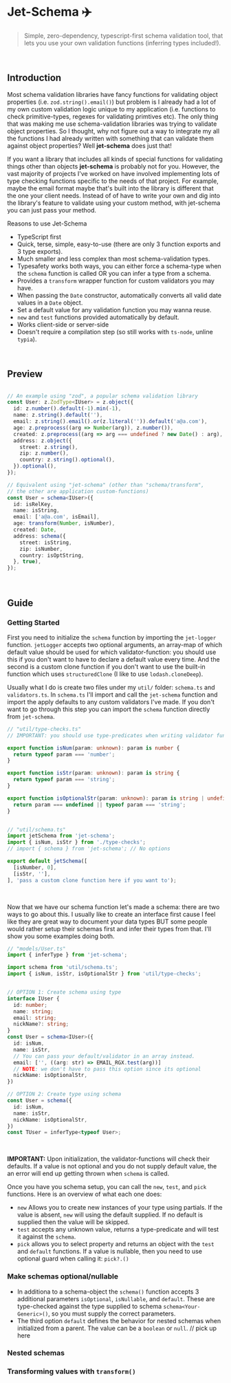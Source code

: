 # Jet-Schema ✈️
> Simple, zero-dependency, typescript-first schema validation tool, that lets you use your own validation functions (inferring types included!).
<br/>


## Introduction
Most schema validation libraries have fancy functions for validating object properties (i.e. `zod.string().email()`) but problem is I already had a lot of my own custom validation logic unique to my application (i.e. functions to check primitive-types, regexes for validating primtives etc). The only thing that was making me use schema-validation libraries was trying to validate object properties. So I thought, why not figure out a way to integrate my all the functions I had already written with something that can validate them against object properties? Well **jet-schema** does just that!
<br/>

If you want a library that includes all kinds of special functions for validating things other than objects **jet-schema** is probably not for you. However, the vast majority of projects I've worked on have involved implementing lots of type checking functions specific to the needs of that project. For example, maybe the email format maybe that's built into the library is different that the one your client needs. Instead of of have to write your own and dig into the library's feature to validate using your custom method, with jet-schema you can just pass your method.
<br/>

Reasons to use Jet-Schema
- TypeScript first
- Quick, terse, simple, easy-to-use (there are only 3 function exports and 3 type exports).
- Much smaller and less complex than most schema-validation types.
- Typesafety works both ways, you can either force a schema-type when the `schema` function is called OR you can infer a type from a schema.
- Provides a `transform` wrapper function for custom validators you may have.
- When passing the `Date` constructor, automatically converts all valid date values in a `Date` object.
- Set a default value for any validation function you may wanna reuse.
- `new` and `test` functions provided automatically by default.
- Works client-side or server-side
- Doesn't require a compilation step (so still works with `ts-node`, unline `typia`).
<br/>


## Preview
```typescript

// An example using "zod", a popular schema validation library
const User: z.ZodType<IUser> = z.object({
  id: z.number().default(-1).min(-1),
  name: z.string().default(''),
  email: z.string().email().or(z.literal('')).default('a@a.com'),
  age: z.preprocess((arg => Number(arg)), z.number()),
  created: z.preprocess((arg => arg === undefined ? new Date() : arg), z.coerce.date()),
  address: z.object({ 
    street: z.string(),
    zip: z.number(),
    country: z.string().optional(),
  }).optional(),
});

// Equivalent using "jet-schema" (other than "schema/transform", 
// the other are application custom-functions)
const User = schema<IUser>({
  id: isRelKey,
  name: isString,
  email: ['a@a.com', isEmail],
  age: transform(Number, isNumber),
  created: Date,
  address: schema({
    street: isString,
    zip: isNumber,
    country: isOptString,
  }, true),
});
```
<br/>


## Guide

### Getting Started
First you need to initialize the `schema` function by importing the `jet-logger` function. `jetLogger` accepts two optional arguments, an array-map of which default value should be used for which validator-function: you should use this if you don't want to have to declare a default value every time. And the second is a custom clone function if you don't want to use the built-in function which uses `structuredClone` (I like to use `lodash.cloneDeep`).
<br/>

Usually what I do is create two files under my `util/` folder: `schema.ts` and `validators.ts`. In `schema.ts` I'll import and call the `jet-schema` function and import the apply defaults to any custom validators I've made. If you don't want to go through this step you can import the `schema` function directly from `jet-schema`.
```typescript
// "util/type-checks.ts"
// IMPORTANT: you should use type-predicates when writing validator functions.

export function isNum(param: unknown): param is number {
  return typeof param === 'number';
}

export function isStr(param: unknown): param is string {
  return typeof param === 'string';
}

export function isOptionalStr(param: unknown): param is string | undefined {
  return param === undefined || typeof param === 'string';
}


// "util/schema.ts"
import jetSchema from 'jet-schema';
import { isNum, isStr } from './type-checks';
// import { schema } from 'jet-schema'; // No options

export default jetSchema([
  [isNumber, 0],
  [isStr, ''],
], 'pass a custom clone function here if you want to');
```
<br/>

Now that we have our schema function let's made a schema: there are two ways to go about this. I usually like to create an interface first cause I feel like they are great way to document your data types BUT some people would rather setup their schemas first and infer their types from that. I'll show you some examples doing both.
```typescript
// "models/User.ts"
import { inferType } from 'jet-schema';

import schema from 'util/schema.ts';
import { isNum, isStr, isOptionalStr } from 'util/type-checks';


// OPTION 1: Create schema using type
interface IUser {
  id: number;
  name: string;
  email: string;
  nickName?: string; 
}
const User = schema<IUser>({
  id: isNum,
  name: isStr,
  // You can pass your default/validator in an array instead.
  email: ['', ((arg: str) => EMAIL_RGX.test(arg))]
  // NOTE: we don't have to pass this option since its optional
  nickName: isOptionalStr,
})

// OPTION 2: Create type using schema
const User = schema({
  id: isNum,
  name: isStr,
  nickName: isOptionalStr,
})
const TUser = inferType<typeof User>;
```
<br/>

**IMPORTANT:** Upon initialization, the validator-functions will check their defaults. If a value is not optional and you do not supply default value, the an error will end up getting thrown when `schema` is called.
<br/>

Once you have you schema setup, you can call the `new`, `test`, and `pick` functions. Here is an overview of what each one does:
- `new` Allows you to create new instances of your type using partials. If the value is absent, `new` will using the default supplied. If no default is supplied then the value will be skipped.
- `test` accepts any unknown value, returns a type-predicate and will test it against the `schema`.
- `pick` allows you to select property and returns an object with the `test` and `default` functions. If a value is nullable, then you need to use optional guard when calling it: `pick?.()`


### Make schemas optional/nullable
- In additiona to a schema-object the `schema()` function accepts 3 additional parameters `isOptional`, `isNullable`, and `default`. These are type-checked against the type supplied to schema `schema<Your-Generic>()`, so you must supply the correct parameters.
- The third option `default` defines the behavior for nested schemas when initialized from a parent. The value can be a `boolean` or `null`. // pick up here


### Nested schemas


### Transforming values with `transform()`
